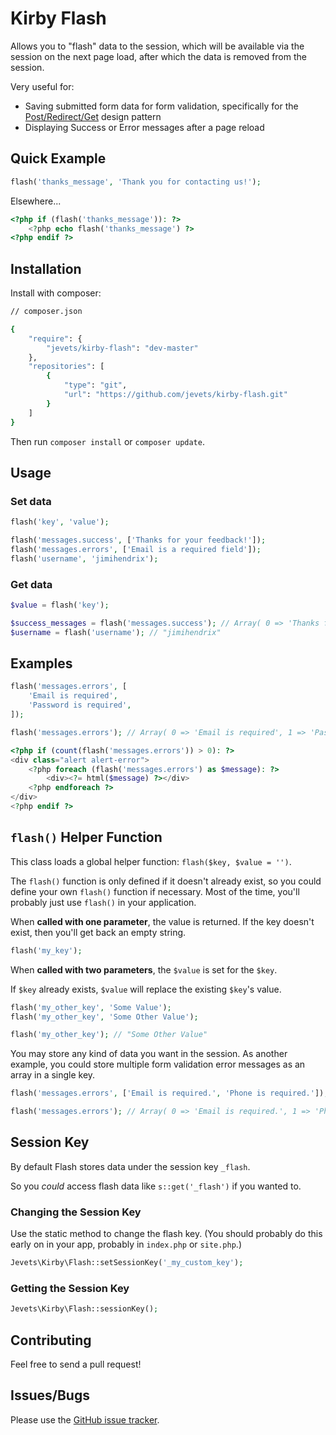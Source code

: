 # Kirby Flash

Allows you to "flash" data to the session, which will be available via the session on the next page load, after which the data is removed from the session.

Very useful for:

- Saving submitted form data for form validation, specifically for the [Post/Redirect/Get](https://en.wikipedia.org/wiki/Post/Redirect/Get) design pattern
- Displaying Success or Error messages after a page reload

## Quick Example

```php
flash('thanks_message', 'Thank you for contacting us!');
```

Elsewhere...

```php
<?php if (flash('thanks_message')): ?>
    <?php echo flash('thanks_message') ?>
<?php endif ?>
```

## Installation

Install with composer:

```bash
// composer.json

{
    "require": {
        "jevets/kirby-flash": "dev-master"
    },
    "repositories": [
        {
            "type": "git",
            "url": "https://github.com/jevets/kirby-flash.git"
        }
    ]
}
```

Then run `composer install` or `composer update`.

## Usage

### Set data
```php
flash('key', 'value');

flash('messages.success', ['Thanks for your feedback!']);
flash('messages.errors', ['Email is a required field']);
flash('username', 'jimihendrix');
```

### Get data
```php
$value = flash('key');

$success_messages = flash('messages.success'); // Array( 0 => 'Thanks for your feedback!' )
$username = flash('username'); // "jimihendrix"
```

## Examples

```php
flash('messages.errors', [
    'Email is required',
    'Password is required',
]);

flash('messages.errors'); // Array( 0 => 'Email is required', 1 => 'Password is required' )
```

```php
<?php if (count(flash('messages.errors')) > 0): ?>
<div class="alert alert-error">
    <?php foreach (flash('messages.errors') as $message): ?>
        <div><?= html($message) ?></div>
    <?php endforeach ?>
</div>
<?php endif ?>
```

## `flash()` Helper Function

This class loads a global helper function: `flash($key, $value = '')`.

The `flash()` function is only defined if it doesn't already exist, so you could define your own `flash()` function if necessary. Most of the time, you'll probably just use `flash()` in your application.

When **called with one parameter**, the value is returned. If the key doesn't exist, then you'll get back an empty string.

```php
flash('my_key');
```

When **called with two parameters**, the `$value` is set for the `$key`. 

If `$key` already exists, `$value` will replace the existing `$key`'s value.

```php
flash('my_other_key', 'Some Value');
flash('my_other_key', 'Some Other Value');

flash('my_other_key'); // "Some Other Value"
```

You may store any kind of data you want in the session. As another example, you could store multiple form validation error messages as an array in a single key.

```php
flash('messages.errors', ['Email is required.', 'Phone is required.']);

flash('messages.errors'); // Array( 0 => 'Email is required.', 1 => 'Phone is required.' )
```

## Session Key

By default Flash stores data under the session key `_flash`.

So you *could* access flash data like `s::get('_flash')` if you wanted to.

### Changing the Session Key

Use the static method to change the flash key. (You should probably do this early on in your app, probably in `index.php` or `site.php`.)

```php
Jevets\Kirby\Flash::setSessionKey('_my_custom_key');
```

### Getting the Session Key

```php
Jevets\Kirby\Flash::sessionKey();
```


## Contributing

Feel free to send a pull request!

## Issues/Bugs

Please use the [GitHub issue tracker](https://github.com/jevets/kirby-flash/issues).
